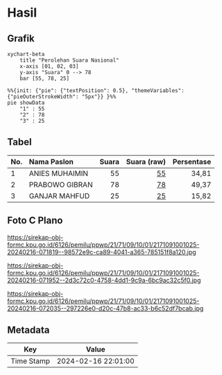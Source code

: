 # Hasil

## Grafik

```mermaid
xychart-beta
    title "Perolehan Suara Nasional"
    x-axis [01, 02, 03]
    y-axis "Suara" 0 --> 78
    bar [55, 78, 25]
```

```mermaid
%%{init: {"pie": {"textPosition": 0.5}, "themeVariables": {"pieOuterStrokeWidth": "5px"}} }%%
pie showData
    "1" : 55
    "2" : 78
    "3" : 25
```

## Tabel

| No. | Nama Paslon    | Suara | Suara (raw) | Persentase |
|:--- |:-------------- | -----:| -----------:| ----------:|
| 1   | ANIES MUHAIMIN | 55    | [55][p-1]   | 34,81      |
| 2   | PRABOWO GIBRAN | 78    | [78][p-2]   | 49,37      |
| 3   | GANJAR MAHFUD  | 25    | [25][p-3]   | 15,82      |


[p-1]: https://github.com/gigit-pemilu/pemilu-2024/blob/main/pilpres/hitung-suara/sub/21-kepulauan-riau/sub/71-kota-batam/sub/09-bengkong/sub/1001-bengkong-indah/sub/025-tps/sub/paslon-1.txt
[p-2]: https://github.com/gigit-pemilu/pemilu-2024/blob/main/pilpres/hitung-suara/sub/21-kepulauan-riau/sub/71-kota-batam/sub/09-bengkong/sub/1001-bengkong-indah/sub/025-tps/sub/paslon-2.txt
[p-3]: https://github.com/gigit-pemilu/pemilu-2024/blob/main/pilpres/hitung-suara/sub/21-kepulauan-riau/sub/71-kota-batam/sub/09-bengkong/sub/1001-bengkong-indah/sub/025-tps/sub/paslon-3.txt

## Foto C Plano

https://sirekap-obj-formc.kpu.go.id/6126/pemilu/ppwp/21/71/09/10/01/2171091001025-20240216-071819--98572e9c-ca89-4041-a365-785151f8a120.jpg

https://sirekap-obj-formc.kpu.go.id/6126/pemilu/ppwp/21/71/09/10/01/2171091001025-20240216-071952--2d3c72c0-4758-4dd1-9c9a-6bc9ac32c5f0.jpg

https://sirekap-obj-formc.kpu.go.id/6126/pemilu/ppwp/21/71/09/10/01/2171091001025-20240216-072035--297226e0-d20c-47b8-ac33-b6c52df7bcab.jpg


## Metadata

| Key        | Value               |
| ---------- | ------------------- |
| Time Stamp | 2024-02-16 22:01:00 |



